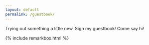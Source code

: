 ```yaml
---
layout: default
permalink: /guestbook/
---
```


Trying out something a little new. Sign my guestbook! Come say hi!

{% include remarkbox.html %}
